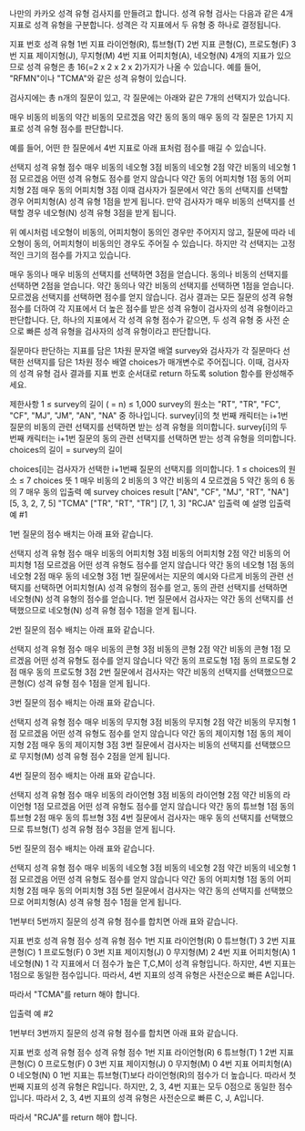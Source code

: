 나만의 카카오 성격 유형 검사지를 만들려고 합니다.
성격 유형 검사는 다음과 같은 4개 지표로 성격 유형을 구분합니다. 성격은 각 지표에서 두 유형 중 하나로 결정됩니다.

지표 번호	성격 유형
1번 지표	라이언형(R), 튜브형(T)
2번 지표	콘형(C), 프로도형(F)
3번 지표	제이지형(J), 무지형(M)
4번 지표	어피치형(A), 네오형(N)
4개의 지표가 있으므로 성격 유형은 총 16(=2 x 2 x 2 x 2)가지가 나올 수 있습니다. 예를 들어, "RFMN"이나 "TCMA"와 같은 성격 유형이 있습니다.

검사지에는 총 n개의 질문이 있고, 각 질문에는 아래와 같은 7개의 선택지가 있습니다.

매우 비동의
비동의
약간 비동의
모르겠음
약간 동의
동의
매우 동의
각 질문은 1가지 지표로 성격 유형 점수를 판단합니다.

예를 들어, 어떤 한 질문에서 4번 지표로 아래 표처럼 점수를 매길 수 있습니다.

선택지	성격 유형 점수
매우 비동의	네오형 3점
비동의	네오형 2점
약간 비동의	네오형 1점
모르겠음	어떤 성격 유형도 점수를 얻지 않습니다
약간 동의	어피치형 1점
동의	어피치형 2점
매우 동의	어피치형 3점
이때 검사자가 질문에서 약간 동의 선택지를 선택할 경우 어피치형(A) 성격 유형 1점을 받게 됩니다. 만약 검사자가 매우 비동의 선택지를 선택할 경우 네오형(N) 성격 유형 3점을 받게 됩니다.

위 예시처럼 네오형이 비동의, 어피치형이 동의인 경우만 주어지지 않고, 질문에 따라 네오형이 동의, 어피치형이 비동의인 경우도 주어질 수 있습니다.
하지만 각 선택지는 고정적인 크기의 점수를 가지고 있습니다.

매우 동의나 매우 비동의 선택지를 선택하면 3점을 얻습니다.
동의나 비동의 선택지를 선택하면 2점을 얻습니다.
약간 동의나 약간 비동의 선택지를 선택하면 1점을 얻습니다.
모르겠음 선택지를 선택하면 점수를 얻지 않습니다.
검사 결과는 모든 질문의 성격 유형 점수를 더하여 각 지표에서 더 높은 점수를 받은 성격 유형이 검사자의 성격 유형이라고 판단합니다. 단, 하나의 지표에서 각 성격 유형 점수가 같으면, 두 성격 유형 중 사전 순으로 빠른 성격 유형을 검사자의 성격 유형이라고 판단합니다.

질문마다 판단하는 지표를 담은 1차원 문자열 배열 survey와 검사자가 각 질문마다 선택한 선택지를 담은 1차원 정수 배열 choices가 매개변수로 주어집니다. 이때, 검사자의 성격 유형 검사 결과를 지표 번호 순서대로 return 하도록 solution 함수를 완성해주세요.

제한사항
1 ≤ survey의 길이 ( = n) ≤ 1,000
survey의 원소는 "RT", "TR", "FC", "CF", "MJ", "JM", "AN", "NA" 중 하나입니다.
survey[i]의 첫 번째 캐릭터는 i+1번 질문의 비동의 관련 선택지를 선택하면 받는 성격 유형을 의미합니다.
survey[i]의 두 번째 캐릭터는 i+1번 질문의 동의 관련 선택지를 선택하면 받는 성격 유형을 의미합니다.
choices의 길이 = survey의 길이

choices[i]는 검사자가 선택한 i+1번째 질문의 선택지를 의미합니다.
1 ≤ choices의 원소 ≤ 7
choices	뜻
1	매우 비동의
2	비동의
3	약간 비동의
4	모르겠음
5	약간 동의
6	동의
7	매우 동의
입출력 예
survey	choices	result
["AN", "CF", "MJ", "RT", "NA"]	[5, 3, 2, 7, 5]	"TCMA"
["TR", "RT", "TR"]	[7, 1, 3]	"RCJA"
입출력 예 설명
입출력 예 #1

1번 질문의 점수 배치는 아래 표와 같습니다.

선택지	성격 유형 점수
매우 비동의	어피치형 3점
비동의	어피치형 2점
약간 비동의	어피치형 1점
모르겠음	어떤 성격 유형도 점수를 얻지 않습니다
약간 동의	네오형 1점
동의	네오형 2점
매우 동의	네오형 3점
1번 질문에서는 지문의 예시와 다르게 비동의 관련 선택지를 선택하면 어피치형(A) 성격 유형의 점수를 얻고, 동의 관련 선택지를 선택하면 네오형(N) 성격 유형의 점수를 얻습니다.
1번 질문에서 검사자는 약간 동의 선택지를 선택했으므로 네오형(N) 성격 유형 점수 1점을 얻게 됩니다.

2번 질문의 점수 배치는 아래 표와 같습니다.

선택지	성격 유형 점수
매우 비동의	콘형 3점
비동의	콘형 2점
약간 비동의	콘형 1점
모르겠음	어떤 성격 유형도 점수를 얻지 않습니다
약간 동의	프로도형 1점
동의	프로도형 2점
매우 동의	프로도형 3점
2번 질문에서 검사자는 약간 비동의 선택지를 선택했으므로 콘형(C) 성격 유형 점수 1점을 얻게 됩니다.

3번 질문의 점수 배치는 아래 표와 같습니다.

선택지	성격 유형 점수
매우 비동의	무지형 3점
비동의	무지형 2점
약간 비동의	무지형 1점
모르겠음	어떤 성격 유형도 점수를 얻지 않습니다
약간 동의	제이지형 1점
동의	제이지형 2점
매우 동의	제이지형 3점
3번 질문에서 검사자는 비동의 선택지를 선택했으므로 무지형(M) 성격 유형 점수 2점을 얻게 됩니다.

4번 질문의 점수 배치는 아래 표와 같습니다.

선택지	성격 유형 점수
매우 비동의	라이언형 3점
비동의	라이언형 2점
약간 비동의	라이언형 1점
모르겠음	어떤 성격 유형도 점수를 얻지 않습니다
약간 동의	튜브형 1점
동의	튜브형 2점
매우 동의	튜브형 3점
4번 질문에서 검사자는 매우 동의 선택지를 선택했으므로 튜브형(T) 성격 유형 점수 3점을 얻게 됩니다.

5번 질문의 점수 배치는 아래 표와 같습니다.

선택지	성격 유형 점수
매우 비동의	네오형 3점
비동의	네오형 2점
약간 비동의	네오형 1점
모르겠음	어떤 성격 유형도 점수를 얻지 않습니다
약간 동의	어피치형 1점
동의	어피치형 2점
매우 동의	어피치형 3점
5번 질문에서 검사자는 약간 동의 선택지를 선택했으므로 어피치형(A) 성격 유형 점수 1점을 얻게 됩니다.

1번부터 5번까지 질문의 성격 유형 점수를 합치면 아래 표와 같습니다.

지표 번호	성격 유형	점수	성격 유형	점수
1번 지표	라이언형(R)	0	튜브형(T)	3
2번 지표	콘형(C)	1	프로도형(F)	0
3번 지표	제이지형(J)	0	무지형(M)	2
4번 지표	어피치형(A)	1	네오형(N)	1
각 지표에서 더 점수가 높은 T,C,M이 성격 유형입니다.
하지만, 4번 지표는 1점으로 동일한 점수입니다. 따라서, 4번 지표의 성격 유형은 사전순으로 빠른 A입니다.

따라서 "TCMA"를 return 해야 합니다.

입출력 예 #2

1번부터 3번까지 질문의 성격 유형 점수를 합치면 아래 표와 같습니다.

지표 번호	성격 유형	점수	성격 유형	점수
1번 지표	라이언형(R)	6	튜브형(T)	1
2번 지표	콘형(C)	0	프로도형(F)	0
3번 지표	제이지형(J)	0	무지형(M)	0
4번 지표	어피치형(A)	0	네오형(N)	0
1번 지표는 튜브형(T)보다 라이언형(R)의 점수가 더 높습니다. 따라서 첫 번째 지표의 성격 유형은 R입니다.
하지만, 2, 3, 4번 지표는 모두 0점으로 동일한 점수입니다. 따라서 2, 3, 4번 지표의 성격 유형은 사전순으로 빠른 C, J, A입니다.

따라서 "RCJA"를 return 해야 합니다.
